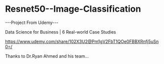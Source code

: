 # Resnet50--Image-Classification


---Project From Udemy---

Data Science for Business | 6 Real-world Case Studies

https://www.udemy.com/share/102X3U2@Pm1gV2FbT1QOe0FBBXRnfj5uSn0=/

Thanks to Dr.Ryan Ahmed and his team...
